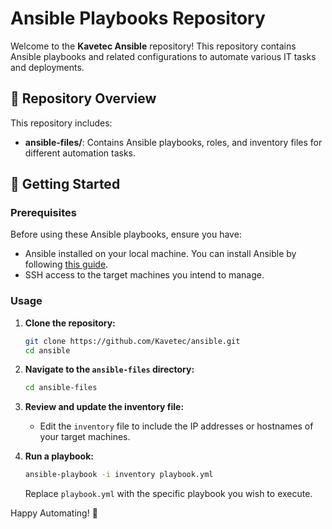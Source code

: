 # Ansible Playbooks Repository

Welcome to the **Kavetec Ansible** repository! This repository contains Ansible playbooks and related configurations to automate various IT tasks and deployments.

## 📌 Repository Overview

This repository includes:

- **ansible-files/**: Contains Ansible playbooks, roles, and inventory files for different automation tasks.

## 🚀 Getting Started

### Prerequisites

Before using these Ansible playbooks, ensure you have:

- Ansible installed on your local machine. You can install Ansible by following [this guide](https://docs.ansible.com/ansible/latest/installation_guide/intro_installation.html).
- SSH access to the target machines you intend to manage.

### Usage

1. **Clone the repository:**
   ```sh
   git clone https://github.com/Kavetec/ansible.git
   cd ansible
   ```

2. **Navigate to the `ansible-files` directory:**
   ```sh
   cd ansible-files
   ```

3. **Review and update the inventory file:**
   - Edit the `inventory` file to include the IP addresses or hostnames of your target machines.

4. **Run a playbook:**
   ```sh
   ansible-playbook -i inventory playbook.yml
   ```
   Replace `playbook.yml` with the specific playbook you wish to execute.


Happy Automating! 🚀

